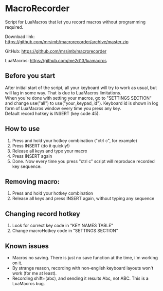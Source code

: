 # MacroRecorder
Script for LuaMacros that let you record macros without programming required.

Download link:
https://github.com/mrsimb/macrorecorder/archive/master.zip

GitHub:
https://github.com/mrsimb/macrorecorder

LuaMacros:
https://github.com/me2d13/luamacros

## Before you start
After initial start of the script, all your keyboard will try to work as usual, but will lag in some way. That is due to LuaMacros limitations.  
When you're done with setting your macros, go to "SETTINGS SECTION" and change use("all") to use("your_keypad_id"). Keyboard id is shown in log form of LuaMacros window every time you press any key.  
Default record hotkey is INSERT (key code 45).

## How to use
1. Press and hold your hotkey combination ("ctrl c", for example)
2. Press INSERT (do it quickly!)
3. Release all keys and type your macro
4. Press INSERT again
5. Done. Now every time you press "ctrl c" script will reproduce recorded key sequence.

## Removing macro:
1. Press and hold your hotkey combination
2. Release all keys and press INSERT again, without typing any sequence

## Changing record hotkey
1. Look for correct key code in "KEY NAMES TABLE"
2. Change macroHotkey code in "SETTINGS SECTION"

## Known issues
- Macros no saving. There is just no save function at the time, i'm working on it.
- By strange reason, recording with non-english keyboard layouts won't work (for me at least).
- Recording shift+(abc), and sending it results Abc, not ABC. This is a LuaMacros bug.
